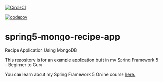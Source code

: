 [![CircleCI](https://circleci.com/gh/nickalven/spring5-mongo-recipe-app.svg?style=svg)](https://circleci.com/gh/nickalven/spring5-mongo-recipe-app)

[![codecov](https://codecov.io/gh/nickalven/spring5-mongo-recipe-app/branch/master/graph/badge.svg)](https://codecov.io/gh/nickalven/spring5-mongo-recipe-app)

# spring5-mongo-recipe-app
Recipe Application Using MongoDB

This repository is for an example application built in my Spring Framework 5 - Beginner to Guru

You can learn about my Spring Framework 5 Online course [here.](http://courses.springframework.guru/p/spring-framework-5-begginer-to-guru/?product_id=363173)
